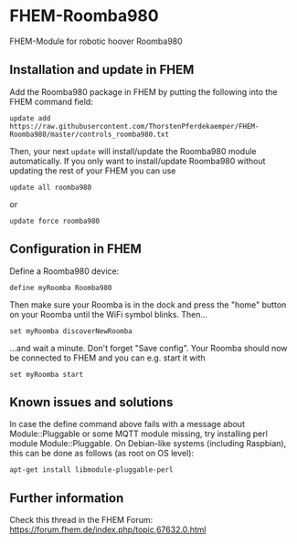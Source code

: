 # FHEM-Roomba980
FHEM-Module for robotic hoover Roomba980

## Installation and update in FHEM
Add the Roomba980 package in FHEM by putting the following into the FHEM command field:

```update add https://raw.githubusercontent.com/ThorstenPferdekaemper/FHEM-Roomba980/master/controls_roomba980.txt```

Then, your next ```update``` will install/update the Roomba980 module automatically. If you only want to install/update Roomba980 without updating the rest of your FHEM you can use

```update all roomba980``` 

or

```update force roomba980``` 

## Configuration in FHEM
Define a Roomba980 device:

```define myRoomba Roomba980```

Then make sure your Roomba is in the dock and press the "home" button on your Roomba until the WiFi symbol blinks. Then...

```set myRoomba discoverNewRoomba```

...and wait a minute. Don't forget "Save config".
Your Roomba should now be connected to FHEM and you can e.g. start it with

```set myRoomba start```

## Known issues and solutions
In case the define command above fails with a message about Module::Pluggable or some MQTT module missing, try installing perl module Module::Pluggable. On Debian-like systems (including Raspbian), this can be done as follows (as root on OS level):

```apt-get install libmodule-pluggable-perl```

## Further information
Check this thread in the FHEM Forum: 
https://forum.fhem.de/index.php/topic,67632.0.html
